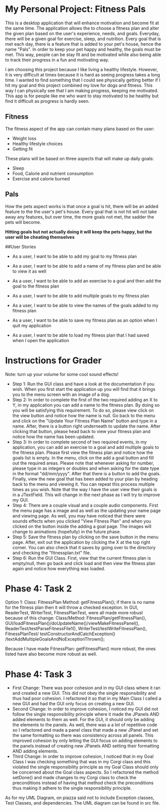 # My Personal Project: Fitness Pals



This is a desktop application that will enhance motivation and become fit at the same time. The application allows the
to choose a fitness plan and alter the given plan based on the user's experience, needs, and goals. Everyday, there will
be a given goal for exercise, sleep, and nutrition. Every goal that is met each day, there is a feature that is added to
your pet's house, hence the name "Pals". In order to keep your pet happy and healthy, the goals must be met. 
This way, people can be stay fit and be motivated while also being able to track their progress in a fun and motivating
way.  

I am choosing this project because I like living a healthy lifestyle. However, it is very difficult at times because it 
is hard as seeing progress takes a long time. I wanted to find something that I could see physically getting better if I
hit my goal and this project combined my love for dogs and fitness. This way I can physically see that I am making
progress, keeping me motivated. This app is for people like me who want to stay motivated to be healthy but find it 
difficult as progress is hardly seen.



## Fitness

The fitness aspect of the app can contain many plans based on the user:

- Weight loss
- Healthy lifestyle choices
- Getting fit

These plans will be based on three aspects that will make up daily goals:

- Sleep
- Food, Calorie and nutrient consumption
- Exercise and calorie burned


## Pals

How the pets aspect works is that once a goal is hit, there will be an added feature to the the user's pet's house.
Every goal that is not hit will not take away any features, but over time, the more goals not met, the sadder the pets
will become.

**Hitting goals but not actually doing it will keep the pets happy, but the user will be cheating themselves**

##User Stories

- As a user, I want to be able to add my goal to my fitness plan
- As a user, I want to be able to add a name of my fitness plan and be able to view it as well
- As a user, I want to be able to add an exercise to a goal and then add the goal to the fitness plan
- As a user, I want to be able to add multiple goals to my fitness plan
- As a user, I want to be able to view the names of the goals added to my fitness plan

- As a user, I want to be able to save my fitness plan as an option when I quit my application
- As a user, I want to be able to load my fitness plan that I had saved when I open the application

# Instructions for Grader

Note: turn up your volume for some cool sound effects!

- Step 1: Run the GUI class and have a look at the documentation if you wish. When you first start the application up
you will find that it brings you to the menu screen with an image of a dog. 
- Step 2: In order to complete the first of the two required adding an X to  Y, in my application you can add a name to 
the fitness plan. By doing so you will be satisfying this requirement. To do so, please view click on the view button
and notice how the name is null. Go back to the menu and click on the "Update Your Fitness Plan Name" button and type in
a name. After, there is a button right underneath to update the name. After clicking that button, please head back to 
view your fitness plan and notice how the name has been updated. 
- Step 3: In order to complete second of two required events, in my application, you can add an exercise to a goal and 
add multiple goals to the fitness plan. Please first view the fitness plan and notice how the goals list is empty. 
In the menu, click on the
add a goal button and fill out the required areas. Please note that whenever asking for number, please type in as
integers or doubles and when asking for the date type in the format "dd/mm/yyyy". After that there is a button to add 
the goals. Finally, view the new goal that has been added to 
your plan by heading back to the menu and viewing it. You can repeat this process multiple times as you wish. 
Note that the way I have the user view their goals is in a
JTextField. This will change in the next phase as I will try to improve my GUI. 
- Step 4: There are a couple visual and a couple audio components. First the menu page has a image and as well as the 
updating your name page and viewing page. As well, you may have noticed that there were sounds effects when you clicked 
"View Fitness Plan" and when you clicked on the button inside the adding a goal page. The images will change to 
animations (hopefully) in the future phase. 
- Step 5: Save the fitness plan by clicking on the save button in the menu page. After, exit out the application by 
clicking the X at the top right corner. You can also check that it saves by going over to the directory and checking the 
"fitnessplan.txt" file. 
- Step 6: Run the GUI Class. First, view that the current fitness plan is empty/null, then go back and click load and 
then view the fitness plan again and notice how everything was loaded.

# Phase 4: Task 2

Option 1: Class: FitnessPlan Method: getFitnessPlan(); if there is no name for the fitness plan then 
it will throw a checked exception. In GUI, ReaderTest, WriterTest, FitnessPlanTest, were all made more robust because of
this change:
Class/Method: FitnessPlan/getFitnessPlan(), GUI/loadFitnessPlan()/doUpdateName()/viewMakeFitnessPanel(), 
ReaderTest/testParseFitnessFile1(), WriterTest/testWriteFitnessPlan(), FitnessPlanTest/
testConstructorAndCatchException()
/textAddMultipleGoalsAndNoExceptionThrown();

Because I have made FitnessPlan: getFitnessPlan() more robust, the ones listed have also become more robust as well.

# Phase 4: Task 3

- First Change: There was poor cohesion and in my GUI class where it ran and created a new GUI. This did not obey the 
single
responsibility and thus had poor cohesion. I refactored it so that in my Main Class I called a new GUI and had the GUI
only focus on creating a new GUI. 
- Second Change: In order to improve cohesion, I noticed my GUI did not follow the single responsibility principle
where it made the JPanels AND added elements to them as well. For the GUI, it should only be adding the elements to the 
panels. As well, there was a a lot of repetitive code so I refactored and made a panel class that made a new JPanel 
and set the same formatting so there was consistency across all panels. This improved cohesion by only letting the GUI 
focus on 
adding elements to the panels instead of creating new JPanels AND setting their formatting AND adding elements.
- Third Change: In order to improve cohesion, I noticed that in my Goal Class I was checking something that was in my 
Corgi class and this violated the single responsibility principle as my Goal Class should only be concerned about the 
Goal class aspects. So I refactored the method setDone() and made changes to my Corgi class to check the preconditions
instead of having that method check the preconditions thus making it adhere to the single responsibility principle.

As for my UML Diagram, on piazza said not to include Exception classes, Test Classes, and dependencies. The UML diagram
can be found in src file.  



       